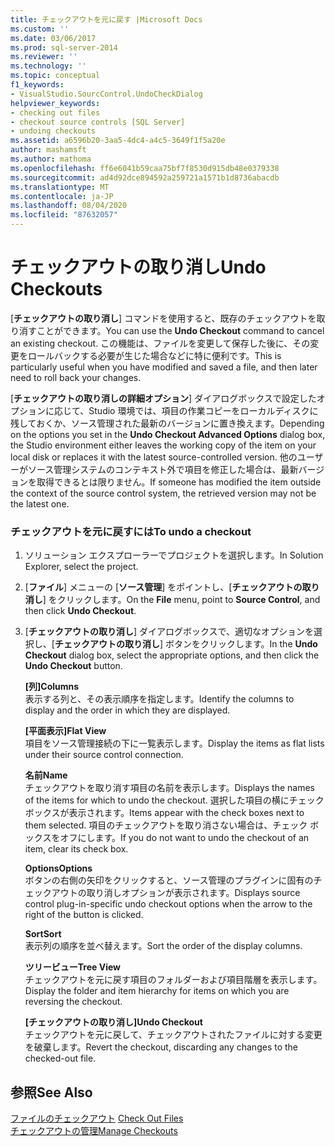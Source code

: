 ```yaml
---
title: チェックアウトを元に戻す |Microsoft Docs
ms.custom: ''
ms.date: 03/06/2017
ms.prod: sql-server-2014
ms.reviewer: ''
ms.technology: ''
ms.topic: conceptual
f1_keywords:
- VisualStudio.SourcControl.UndoCheckDialog
helpviewer_keywords:
- checking out files
- checkout source controls [SQL Server]
- undoing checkouts
ms.assetid: a6596b20-3aa5-4dc4-a4c5-3649f1f5a20e
author: mashamsft
ms.author: mathoma
ms.openlocfilehash: ff6e6041b59caa75bf7f8530d915db48e0379338
ms.sourcegitcommit: ad4d92dce894592a259721a1571b1d8736abacdb
ms.translationtype: MT
ms.contentlocale: ja-JP
ms.lasthandoff: 08/04/2020
ms.locfileid: "87632057"
---
```

# <a name="undo-checkouts"></a><span data-ttu-id="4e4e0-102">チェックアウトの取り消し</span><span class="sxs-lookup"><span data-stu-id="4e4e0-102">Undo Checkouts</span></span>
  <span data-ttu-id="4e4e0-103">[**チェックアウトの取り消し**] コマンドを使用すると、既存のチェックアウトを取り消すことができます。</span><span class="sxs-lookup"><span data-stu-id="4e4e0-103">You can use the **Undo Checkout** command to cancel an existing checkout.</span></span> <span data-ttu-id="4e4e0-104">この機能は、ファイルを変更して保存した後に、その変更をロールバックする必要が生じた場合などに特に便利です。</span><span class="sxs-lookup"><span data-stu-id="4e4e0-104">This is particularly useful when you have modified and saved a file, and then later need to roll back your changes.</span></span>  
  
 <span data-ttu-id="4e4e0-105">[**チェックアウトの取り消しの詳細オプション**] ダイアログボックスで設定したオプションに応じて、Studio 環境では、項目の作業コピーをローカルディスクに残しておくか、ソース管理された最新のバージョンに置き換えます。</span><span class="sxs-lookup"><span data-stu-id="4e4e0-105">Depending on the options you set in the **Undo Checkout Advanced Options** dialog box, the Studio environment either leaves the working copy of the item on your local disk or replaces it with the latest source-controlled version.</span></span> <span data-ttu-id="4e4e0-106">他のユーザーがソース管理システムのコンテキスト外で項目を修正した場合は、最新バージョンを取得できるとは限りません。</span><span class="sxs-lookup"><span data-stu-id="4e4e0-106">If someone has modified the item outside the context of the source control system, the retrieved version may not be the latest one.</span></span>  
  
### <a name="to-undo-a-checkout"></a><span data-ttu-id="4e4e0-107">チェックアウトを元に戻すには</span><span class="sxs-lookup"><span data-stu-id="4e4e0-107">To undo a checkout</span></span>  
  
1.  <span data-ttu-id="4e4e0-108">ソリューション エクスプローラーでプロジェクトを選択します。</span><span class="sxs-lookup"><span data-stu-id="4e4e0-108">In Solution Explorer, select the project.</span></span>  
  
2.  <span data-ttu-id="4e4e0-109">[**ファイル**] メニューの [**ソース管理**] をポイントし、[**チェックアウトの取り消し**] をクリックします。</span><span class="sxs-lookup"><span data-stu-id="4e4e0-109">On the **File** menu, point to **Source Control**, and then click **Undo Checkout**.</span></span>  
  
3.  <span data-ttu-id="4e4e0-110">[**チェックアウトの取り消し**] ダイアログボックスで、適切なオプションを選択し、[**チェックアウトの取り消し**] ボタンをクリックします。</span><span class="sxs-lookup"><span data-stu-id="4e4e0-110">In the **Undo Checkout** dialog box, select the appropriate options, and then click the **Undo Checkout** button.</span></span>  
  
     <span data-ttu-id="4e4e0-111">**[列]**</span><span class="sxs-lookup"><span data-stu-id="4e4e0-111">**Columns**</span></span>  
     <span data-ttu-id="4e4e0-112">表示する列と、その表示順序を指定します。</span><span class="sxs-lookup"><span data-stu-id="4e4e0-112">Identify the columns to display and the order in which they are displayed.</span></span>  
  
     <span data-ttu-id="4e4e0-113">**[平面表示]**</span><span class="sxs-lookup"><span data-stu-id="4e4e0-113">**Flat View**</span></span>  
     <span data-ttu-id="4e4e0-114">項目をソース管理接続の下に一覧表示します。</span><span class="sxs-lookup"><span data-stu-id="4e4e0-114">Display the items as flat lists under their source control connection.</span></span>  
  
     <span data-ttu-id="4e4e0-115">**名前**</span><span class="sxs-lookup"><span data-stu-id="4e4e0-115">**Name**</span></span>  
     <span data-ttu-id="4e4e0-116">チェックアウトを取り消す項目の名前を表示します。</span><span class="sxs-lookup"><span data-stu-id="4e4e0-116">Displays the names of the items for which to undo the checkout.</span></span> <span data-ttu-id="4e4e0-117">選択した項目の横にチェックボックスが表示されます。</span><span class="sxs-lookup"><span data-stu-id="4e4e0-117">Items appear with the check boxes next to them selected.</span></span> <span data-ttu-id="4e4e0-118">項目のチェックアウトを取り消さない場合は、チェック ボックスをオフにします。</span><span class="sxs-lookup"><span data-stu-id="4e4e0-118">If you do not want to undo the checkout of an item, clear its check box.</span></span>  
  
     <span data-ttu-id="4e4e0-119">**Options**</span><span class="sxs-lookup"><span data-stu-id="4e4e0-119">**Options**</span></span>  
     <span data-ttu-id="4e4e0-120">ボタンの右側の矢印をクリックすると、ソース管理のプラグインに固有のチェックアウトの取り消しオプションが表示されます。</span><span class="sxs-lookup"><span data-stu-id="4e4e0-120">Displays source control plug-in-specific undo checkout options when the arrow to the right of the button is clicked.</span></span>  
  
     <span data-ttu-id="4e4e0-121">**Sort**</span><span class="sxs-lookup"><span data-stu-id="4e4e0-121">**Sort**</span></span>  
     <span data-ttu-id="4e4e0-122">表示列の順序を並べ替えます。</span><span class="sxs-lookup"><span data-stu-id="4e4e0-122">Sort the order of the display columns.</span></span>  
  
     <span data-ttu-id="4e4e0-123">**ツリービュー**</span><span class="sxs-lookup"><span data-stu-id="4e4e0-123">**Tree View**</span></span>  
     <span data-ttu-id="4e4e0-124">チェックアウトを元に戻す項目のフォルダーおよび項目階層を表示します。</span><span class="sxs-lookup"><span data-stu-id="4e4e0-124">Display the folder and item hierarchy for items on which you are reversing the checkout.</span></span>  
  
     <span data-ttu-id="4e4e0-125">**[チェックアウトの取り消し]**</span><span class="sxs-lookup"><span data-stu-id="4e4e0-125">**Undo Checkout**</span></span>  
     <span data-ttu-id="4e4e0-126">チェックアウトを元に戻して、チェックアウトされたファイルに対する変更を破棄します。</span><span class="sxs-lookup"><span data-stu-id="4e4e0-126">Revert the checkout, discarding any changes to the checked-out file.</span></span>  
  
## <a name="see-also"></a><span data-ttu-id="4e4e0-127">参照</span><span class="sxs-lookup"><span data-stu-id="4e4e0-127">See Also</span></span>  
 <span data-ttu-id="4e4e0-128">[ファイルのチェックアウト](../../2014/database-engine/check-out-files.md) </span><span class="sxs-lookup"><span data-stu-id="4e4e0-128">[Check Out Files](../../2014/database-engine/check-out-files.md) </span></span>  
 [<span data-ttu-id="4e4e0-129">チェックアウトの管理</span><span class="sxs-lookup"><span data-stu-id="4e4e0-129">Manage Checkouts</span></span>](../../2014/database-engine/manage-checkouts.md)  
  
  
